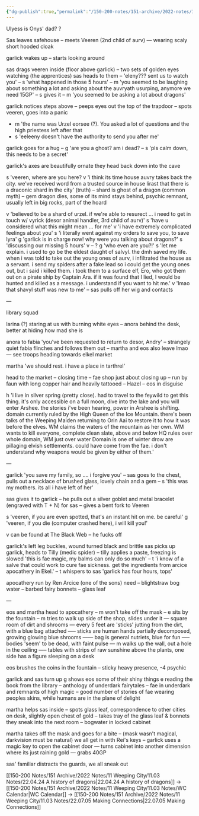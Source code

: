 ```yaml
---
{"dg-publish":true,"permalink":"/150-200-notes/151-archive/2022-notes/11-weeping-city/11-03-notes/22-06-16-apocathery-heist/"}
---
```



Ulyess is Onys' dad? ?

Sas leaves safehouse – meets Veeren (2nd child of aurv) — wearing scaly short hooded cloak

garlick wakes up – starts looking around

sas drags veeren inside (floor above garlick) – two sets of golden eyes watching (the apprentices) sas heads to them – 'eleny??? sent us to watch you' – s 'what happened in those 5 hours' – m 'you seemed to be laughing about something a lot and asking about the auvryath usurping, anymore we need 15GP' – s gives it – m 'you seemed to be asking a lot about dragons'

garlick notices steps above – peeps eyes out the top of the trapdoor – spots veeren, goes into a panic

-   m 'the name was Urzel eorsee (?). You asked a lot of questions and the high priestess left after that
-   s 'eeleeny doesn't have the authority to send you after me'

garlick goes for a hug – g 'are you a ghost? am i dead? – s 'pls calm down, this needs to be a secret'

garlick's axes are beautifully ornate they head back down into the cave

s 'veeren, where are you here? v 'i think its time house auvry takes back the city. we've received word from a trusted source in house lirast that there is a draconic shard in the city' (truth) – shard is ghost of a dragon (common myth) – gem dragon dies, some of its mind stays behind, psychic remnant, usually left in big rocks, part of the hoard

v 'believed to be a shard of urzel. if we're able to resurect ... i need to get in touch w/ vyrick (desor animal handler, 3rd child of aurv)' s 'have u considered what this might mean ... for me' v 'i have extremely complicated feelings about you' s 'i literally went against my orders to save you, to save lyra' g 'garlick is in charge now! why were you talking about dragons?' s 'discussing our missing 5 hours' v – ? g 'who even are you?!' s 'let me explain. i used to go be the eldest daught of salvyl. the dmh saved my life. when i was told to take out the young ones of aurv, i infiltrated the house as a servant. i send my spiders after a fake lead so i could get the young ones out, but i said i killed them. i took them to a surface elf, Ero, who got them out on a pirate ship by Captain Ara. if it was found that I lied, I would be hunted and killed as a message. i understand if you want to hit me.' v 'lmao that shavyl stuff was new to me' – sas pulls off her wig and contacts

—

library squad

larina (?) staring at us with burning white eyes – anora behind the desk, better at hiding how mad she is

anora to fabia 'you've been requested to return to desor, Andry' – strangely quiet fabia flinches and follows them out – martha and eos also leave lmao — see troops heading towards elkel market

martha 'we should rest. i have a place in tarthrel'

head to the market – closing time – fae shop just about closing up – run by faun with long copper hair and heavily tattooed – Hazel – eos in disguise

h 'i live in silver spring (pretty close). had to travel to the feywild to get this thing. it's only accessible on a full moon, dive into the lake and you will enter Arshee. the stories i've been hearing, power in Arshee is shifting. domain currently ruled by the High Queen of the Ice Mountain. there's been talks of the Weeping Maiden returning to Orin Aai to restore it to how it was before the elves. WM claims the waters of the mountain as her own. WM wants to kill everyone, complete clean slate, above and below HQ rules over whole domain, WM just over water Domain is one of winter drow are pillaging elvish settlements. could have come from the fae. i don't understand why weapons would be given by either of them.'

—

garlick 'you save my family, so .... i forgive you' – sas goes to the chest, pulls out a necklace of brushed glass, lovely chain and a gem – s 'this was my mothers. its all i have left of her'

sas gives it to garlick – he pulls out a silver goblet and metal bracelet (engraved with T + N) for sas – gives a bent fork to Veeren

s 'veeren, if you are even spotted, that's an instant hit on me. be careful' g 'veeren, if you die (computer crashed here), i will kill you!'

v can be found at The Black Web – he fucks off

garlick's left leg buckles, wound turned black and brittle sas picks up garlick, heads to Tilly (medic spider) – tilly applies a paste, freezing is slowed 'this is fae magic, my balms can only do so much' – t 'i know of a salve that could work to cure fae sickness. get the ingredients from arcice apocathery in Ekel.' – t whispers to sas 'garlick has four hours, tops'

apocathery run by Ren Arcice (one of the sons) need – blightstraw bog water – barbed fairy bonnets – glass leaf

—

eos and martha head to apocathery – m won't take off the mask – e sits by the fountain – m tries to walk up side of the shop, slides under it — square room of dirt and shrooms — every 5 feet are 'sticks' jutting from the dirt, with a blue bag attached —– sticks are human hands partially decomposed, growing glowing blue shrooms —— bag is general nutriets, blue for fun —– bodies 'seem' to be dead, with faint pulse — m walks up the wall, out a hole in the ceiling —– tables with strips of raw sunshine above the plants, one side has a figure sleeping on a desk

eos brushes the coins in the fountain – sticky heavy presence, -4 psychic

garlick and sas turn up g shows eos some of their shiny things e reading the book from the library – anthology of underdark fairytales – fae in underdark and remnants of high magic – good number of stories of fae wearing peoples skins, while humans are in the plane of delight

martha helps sas inside – spots glass leaf, correspondence to other cities on desk, slightly open chest of gold – takes tray of the glass leaf & bonnets they sneak into the next room – bogwater in locked cabinet

martha takes off the mask and goes for a bite – (mask wasn't magical, darkvision must be natural) we all get in with Rei's keys – garlick uses a magic key to open the cabinet door — turns cabinet into another dimension where its just raining gold — grabs 40GP

sas' familiar distracts the guards, we all sneak out

[[150-200 Notes/151 Archive/2022 Notes/11 Weeping City/11.03 Notes/22.04.24 A history of dragons\|22.04.24 A history of dragons]] -> [[150-200 Notes/151 Archive/2022 Notes/11 Weeping City/11.03 Notes/WC Calendar\|WC Calendar]] -> [[150-200 Notes/151 Archive/2022 Notes/11 Weeping City/11.03 Notes/22.07.05 Making Connections\|22.07.05 Making Connections]]